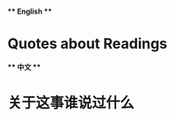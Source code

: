 <!-- tabs:start -->

#### ** English **

# Quotes about Readings

#### ** 中文 **

# 关于这事谁说过什么

<!-- tabs:end -->
